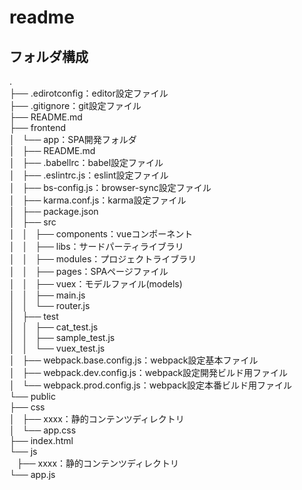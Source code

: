 # readme

## フォルダ構成

.  
├── .edirotconfig：editor設定ファイル  
├── .gitignore：git設定ファイル  
├── README.md  
├── frontend  
│   └── app：SPA開発フォルダ  
│       ├── README.md  
│       ├── .babellrc：babel設定ファイル  
│       ├── .eslintrc.js：eslint設定ファイル  
│       ├── bs-config.js：browser-sync設定ファイル  
│       ├── karma.conf.js：karma設定ファイル  
│       ├── package.json  
│       ├── src  
│       │   ├── components：vueコンポーネント  
│       │   ├── libs：サードパーティライブラリ  
│       │   ├── modules：プロジェクトライブラリ  
│       │   ├── pages：SPAページファイル  
│       │   ├── vuex：モデルファイル(models)  
│       │   ├── main.js  
│       │   └── router.js  
│       ├── test  
│       │   ├── cat_test.js  
│       │   ├── sample_test.js  
│       │   └── vuex_test.js  
│       ├── webpack.base.config.js：webpack設定基本ファイル  
│       ├── webpack.dev.config.js：webpack設定開発ビルド用ファイル  
│       └── webpack.prod.config.js：webpack設定本番ビルド用ファイル  
└── public  
    ├── css  
    │   ├── xxxx：静的コンテンツディレクトリ  
    │   └── app.css  
    ├── index.html  
    └── js  
        ├── xxxx：静的コンテンツディレクトリ  
        └── app.js  